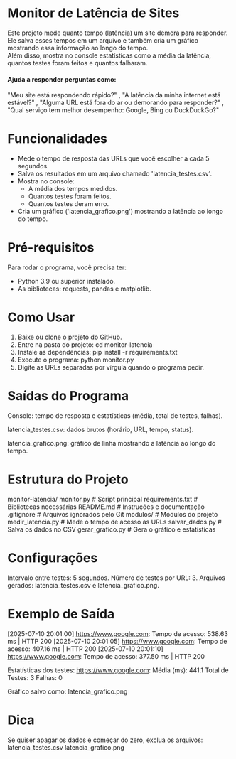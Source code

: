 # Monitor de Latência de Sites
Este projeto mede quanto tempo (latência) um site demora para responder.  
Ele salva esses tempos em um arquivo e também cria um gráfico mostrando essa informação ao longo do tempo.  
Além disso, mostra no console estatísticas como a média da latência, quantos testes foram feitos e quantos falharam.

#### Ajuda a responder perguntas como:
"Meu site está respondendo rápido?"
, "A latência da minha internet está estável?"
, "Alguma URL está fora do ar ou demorando para responder?"
, "Qual serviço tem melhor desempenho: Google, Bing ou DuckDuckGo?"


# Funcionalidades
- Mede o tempo de resposta das URLs que você escolher a cada 5 segundos.
- Salva os resultados em um arquivo chamado 'latencia_testes.csv'.
- Mostra no console:
  - A média dos tempos medidos.
  - Quantos testes foram feitos.
  - Quantos testes deram erro.
- Cria um gráfico ('latencia_grafico.png') mostrando a latência ao longo do tempo.

# Pré-requisitos
Para rodar o programa, você precisa ter:
- Python 3.9 ou superior instalado.
- As bibliotecas: requests, pandas e matplotlib.

# Como Usar
1. Baixe ou clone o projeto do GitHub.
2. Entre na pasta do projeto:
  cd monitor-latencia
3. Instale as dependências:
  pip install -r requirements.txt
4. Execute o programa:
  python monitor.py
5. Digite as URLs separadas por vírgula quando o programa pedir.

# Saídas do Programa
  Console: tempo de resposta e estatísticas (média, total de testes, falhas).
  
  latencia_testes.csv: dados brutos (horário, URL, tempo, status).
  
  latencia_grafico.png: gráfico de linha mostrando a latência ao longo do tempo.

# Estrutura do Projeto
monitor-latencia/
monitor.py               # Script principal
requirements.txt         # Bibliotecas necessárias
README.md                # Instruções e documentação
.gitignore               # Arquivos ignorados pelo Git
modulos/                 # Módulos do projeto
  medir_latencia.py    # Mede o tempo de acesso às URLs
  salvar_dados.py      # Salva os dados no CSV
  gerar_grafico.py     # Gera o gráfico e estatísticas

# Configurações
  Intervalo entre testes: 5 segundos.
  Número de testes por URL: 3.
  Arquivos gerados: latencia_testes.csv e latencia_grafico.png.

# Exemplo de Saída
  [2025-07-10 20:01:00] https://www.google.com: Tempo de acesso: 538.63 ms | HTTP 200
  [2025-07-10 20:01:05] https://www.google.com: Tempo de acesso: 407.16 ms | HTTP 200
  [2025-07-10 20:01:10] https://www.google.com: Tempo de acesso: 377.50 ms | HTTP 200
    
  Estatísticas dos testes:
  https://www.google.com:
    Média (ms): 441.1
    Total de Testes: 3
    Falhas: 0
      
  Gráfico salvo como: latencia_grafico.png

# Dica
Se quiser apagar os dados e começar do zero, exclua os arquivos:
  latencia_testes.csv
  latencia_grafico.png


